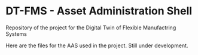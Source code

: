 # DT-FMS - Asset Administration Shell
Repository of the project for the Digital Twin of Flexible Manufactring Systems

Here are the files for the AAS used in the project. Still under development.
